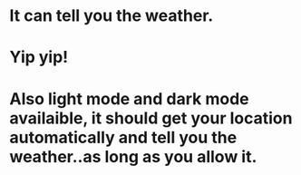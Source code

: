 # It can tell you the weather.

# Yip yip!

# Also light mode and dark mode availaible, it should get your location automatically and tell you the weather..as long as you allow it.
